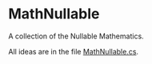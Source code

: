 # MathNullable

A collection of the Nullable Mathematics.

All ideas are in the file [MathNullable.cs](https://github.com/it3xl/MathNullable/blob/master/MathNullableProject/MathNullable.cs).
